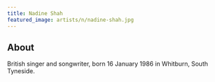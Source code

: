 ```yaml
---
title: Nadine Shah
featured_image: artists/n/nadine-shah.jpg
---
```

## About

British singer and songwriter, born 16 January 1986  in Whitburn, South Tyneside.
